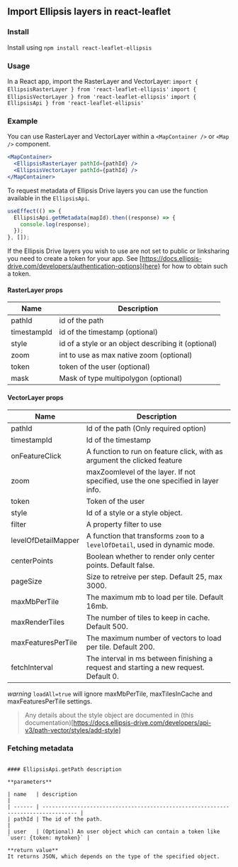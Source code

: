 ## Import Ellipsis layers in react-leaflet

### Install

Install using `npm install react-leaflet-ellipsis`

### Usage

In a React app, import the RasterLayer and VectorLayer:
`import { EllipsisRasterLayer } from 'react-leaflet-ellipsis'`
`import { EllipsisVectorLayer } from 'react-leaflet-ellipsis'`
`import { EllipsisApi } from 'react-leaflet-ellipsis'`

### Example

You can use RasterLayer and VectorLayer within a `<MapContainer />` or `<Map />` component.

```jsx
<MapContainer>
  <EllipsisRasterLayer pathId={pathId} />
  <EllipsisVectorLayer pathId={pathId} />
</MapContainer>
```

To request metadata of Ellipsis Drive layers you can use the function available in the `EllipsisApi`.

```js
useEffect(() => {
  EllipsisApi.getMetadata(mapId).then((response) => {
    console.log(response);
  });
}, []);
```

If the Ellipsis Drive layers you wish to use are not set to public or linksharing you need to create a token for your app. See [https://docs.ellipsis-drive.com/developers/authentication-options]{here} for how to obtain such a token.

#### RasterLayer props

| Name        | Description                                         |
| ----------- | --------------------------------------------------- |
| pathId      | id of the path                                      |
| timestampId | id of the timestamp (optional)                      |
| style       | id of a style or an object describing it (optional) |
| zoom       | int to use as max native zoom (optional) |
| token       | token of the user (optional)                        |
| mask        | Mask of type multipolygon (optional)                |

#### VectorLayer props

| Name                | Description                                                                                  |
| ------------------- | -------------------------------------------------------------------------------------------- |
| pathId              | Id of the path (Only required option)                                                        |
| timestampId         | Id of the timestamp                                                                          |
| onFeatureClick      | A function to run on feature click, with as argument the clicked feature                     |
| zoom             | maxZoomlevel of the layer. If not specified, use the one specified in layer info.            |
| token               | Token of the user                                                                            |
| style               | Id of a style or a style object.                                                             |
| filter              | A property filter to use                                                                     |
| levelOfDetailMapper | A function that transforms `zoom` to a `levelOfDetail`, used in dynamic mode.                |
| centerPoints        | Boolean whether to render only center points. Default false.                                 |
| pageSize            | Size to retreive per step. Default 25, max 3000.                                             |
| maxMbPerTile        | The maximum mb to load per tile. Default 16mb.                                               |
| maxRenderTiles     | The number of tiles to keep in cache. Default 500.                                           |
| maxFeaturesPerTile  | The maximum number of vectors to load per tile. Default 200.                                 |
| fetchInterval       | The interval in ms between finishing a request and starting a new request. Default 0.        |

_warning_ `loadAll=true` will ignore maxMbPerTile, maxTilesInCache and maxFeaturesPerTile settings.

> Any details about the style object are documented in (this documentation)[https://docs.ellipsis-drive.com/developers/api-v3/path-vector/styles/add-style]

### Fetching metadata
```

#### EllipsisApi.getPath description

**parameters**

| name   | description                                                                       |
| ------ | --------------------------------------------------------------------------------- |
| pathId | The id of the path.                                                               |
| user   | (Optional) An user object which can contain a token like `user: {token: mytoken}` |

**return value**
It returns JSON, which depends on the type of the specified object.
